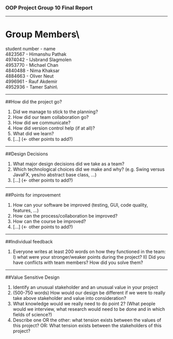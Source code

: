 ### OOP Project Group 10 Final Report

---
# Group Members\
student number - name\
4823567 - Himanshu Pathak\
4974042 - IJsbrand Slagmolen\
4953770 - Michael Chan\
4840488 - Nima Khaksar\
4884663 - Oliver Neut\
4996961 - Rauf Akdemir\
4952936 - Tamer Sahin\

---
##How did the project go?
1. Did we manage to stick to the planning?
2. How did our team collaboration go?
3. How did we communicate?
4. How did version control help (if at all)?
5. What did we learn?
6. […] (← other points to add?)

---
##Design Decisions
1. What major design decisions did we take as a team?
2. Which technological choices did we make and why? (e.g. Swing versus JavaFX, yes/no abstract base class, ...)
3. […] (← other points to add?)

---
##Points for improvement
1. How can your software be improved (testing, GUI, code quality, features, ...)
2. How can the process/collaboration be improved?
3. How can the course be improved?
4. […] (← other points to add?)

---
##Individual feedback
1. Everyone writes at least 200 words on how they functioned in the team:
    I) what were your stronger/weaker points during the project?
    II) Did you have conflicts with team members? How did you solve them?

---
##Value Sensitive Design
1. Identify an unusual stakeholder and an unusual value in your project
2. (500-750 words) How would our design be different if we were to really take above stakeholder and value into consideration?
3. What knowledge would we really need to do point 2? (What people would we interview, what research would need to be done and in which fields of science?)
4. Describe one OR the other: what tension exists between the values of this project? OR: What tension exists between the stakeholders of this project?